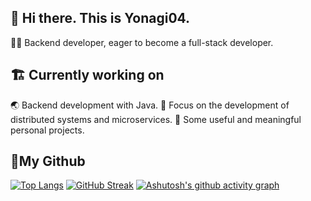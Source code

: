 ## 👋 Hi there. This is Yonagi04.
👨‍💻 Backend developer, eager to become a full-stack developer.
## 🏗️ Currently working on
🌏 Backend development with Java.
🧐 Focus on the development of distributed systems and microservices.
🧰 Some useful and meaningful personal projects.
## 🚀My Github
[![Top Langs](https://github-readme-stats.vercel.app/api/top-langs/?username=Yonagi04&layout=compact)](https://github.com/anuraghazra/github-readme-stats)
[![GitHub Streak](https://streak-stats.demolab.com/?user=Yonagi04)](https://git.io/streak-stats)
[![Ashutosh's github activity graph](https://github-readme-activity-graph.vercel.app/graph?username=Yonagi04&theme=xcode)](https://github.com/ashutosh00710/github-readme-activity-graph)
